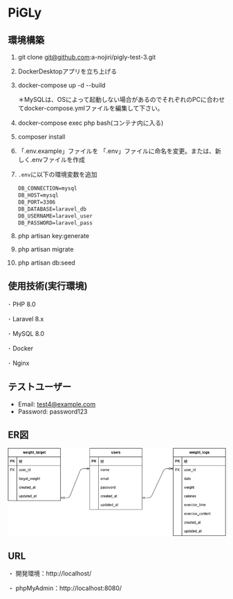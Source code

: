 # PiGLy

## 環境構築

1. git clone git@github.com:a-nojiri/pigly-test-3.git
2. DockerDesktopアプリを立ち上げる
3. docker-compose up -d --build
   
   ＊MySQLは、OSによって起動しない場合があるのでそれぞれのPCに合わせてdocker-compose.ymlファイルを編集して下さい。
4. docker-compose exec php bash(コンテナ内に入る)
5. composer install
6. 「.env.example」ファイルを 「.env」ファイルに命名を変更。または、新しく.envファイルを作成
7. `.env`に以下の環境変数を追加
    ```dotenv
   DB_CONNECTION=mysql
   DB_HOST=mysql
   DB_PORT=3306
   DB_DATABASE=laravel_db
   DB_USERNAME=laravel_user
   DB_PASSWORD=laravel_pass
    
8. php artisan key:generate
9. php artisan migrate
10. php artisan db:seed
   
## 使用技術(実行環境)

 ･ PHP 8.0  
 
 ･ Laravel 8.x  
 
 ･ MySQL 8.0  
 
 ･ Docker  
 
 ･ Nginx  

## テストユーザー
- Email: test4@example.com
- Password: password123

 ## ER図
  ![ER図](./er.png)　　
 

 ## URL
 
・ 開発環境：http://localhost/  

・ phpMyAdmin：http://localhost:8080/　









